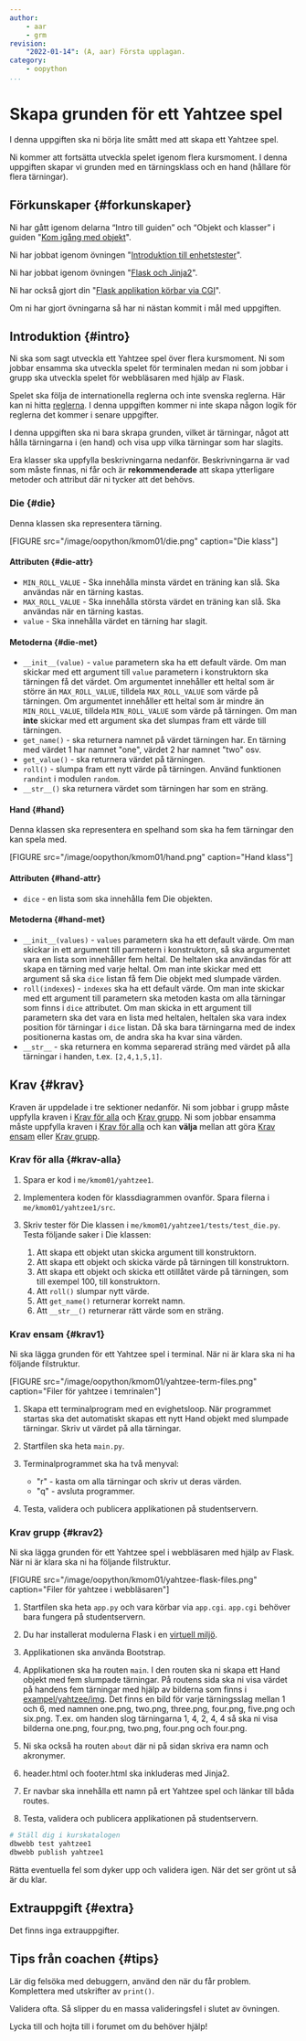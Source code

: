 ```yaml
---
author:
    - aar
    - grm
revision:
    "2022-01-14": (A, aar) Första upplagan.
category:
    - oopython
...
```

Skapa grunden för ett Yahtzee spel
===================================

I denna uppgiften ska ni börja lite smått med att skapa ett Yahtzee spel.

<!--more-->

Ni kommer att fortsätta utveckla spelet igenom flera kursmoment. I denna uppgiften skapar vi grunden med en tärningsklass och en hand (hållare för flera tärningar).



Förkunskaper {#forkunskaper}
-----------------------

Ni har gått igenom delarna “Intro till guiden” och “Objekt och klasser” i guiden "[Kom igång med objekt](guide/kom-igang-med-objektorienterad-programmering-i-python)".

Ni har jobbat igenom övningen "[Introduktion till enhetstester](https://dbwebb.se/kunskap/unittest-i-python_1)".

Ni har jobbat igenom övningen "[Flask och Jinja2](kunskap/flask-med-jinja2)".

Ni har också gjort din "[Flask applikation körbar via CGI](coachen/flask-som-cgi-script)".

Om ni har gjort övningarna så har ni nästan kommit i mål med uppgiften.



Introduktion {#intro}
-----------------------

Ni ska som sagt utveckla ett Yahtzee spel över flera kursmoment. Ni som jobbar ensamma ska utveckla spelet för terminalen medan ni som jobbar i grupp ska utveckla spelet för webbläsaren med hjälp av Flask.

Spelet ska följa de internationella reglerna och inte svenska reglerna. Här kan ni hitta [reglerna](https://gamerules.com/rules/yahtzee-dice-game/). I denna uppgiften kommer ni inte skapa någon logik för reglerna det kommer i senare uppgifter.

I denna uppgiften ska ni bara skrapa grunden, vilket är tärningar, något att hålla tärningarna i (en hand) och visa upp vilka tärningar som har slagits.

Era klasser ska uppfylla beskrivningarna nedanför. Beskrivningarna är vad som måste finnas, ni får och är **rekommenderade** att skapa ytterligare metoder och attribut där ni tycker att det behövs.



### Die {#die}

Denna klassen ska representera tärning.

[FIGURE src="/image/oopython/kmom01/die.png" caption="Die klass"]

#### Attributen {#die-attr}

- `MIN_ROLL_VALUE` - Ska innehålla minsta värdet en träning kan slå. Ska användas när en tärning kastas.
- `MAX_ROLL_VALUE` - Ska innehålla största värdet en träning kan slå. Ska användas när en tärning kastas.
- `value` - Ska innehålla värdet en tärning har slagit.

#### Metoderna {#die-met}

- `__init__(value)` - `value` parametern ska ha ett default värde. Om man skickar med ett argument till `value` parametern i konstruktorn ska tärningen få det värdet. Om argumentet innehåller ett heltal som är större än `MAX_ROLL_VALUE`, tilldela `MAX_ROLL_VALUE` som värde på tärningen. Om argumentet innehåller ett heltal som är mindre än `MIN_ROLL_VALUE`, tilldela `MIN_ROLL_VALUE` som värde på tärningen. Om man **inte** skickar med ett argument ska det slumpas fram ett värde till tärningen.
- `get_name()` - ska returnera namnet på värdet tärningen har. En tärning med värdet 1 har namnet "one", värdet 2 har namnet "two" osv.
- `get_value()` - ska returnera värdet på tärningen.
- `roll()` - slumpa fram ett nytt värde på tärningen. Använd funktionen `randint` i modulen `random`.
- `__str__()` ska returnera värdet som tärningen har som en sträng.



#### Hand {#hand}

Denna klassen ska representera en spelhand som ska ha fem tärningar den kan spela med.

[FIGURE src="/image/oopython/kmom01/hand.png" caption="Hand klass"]

#### Attributen {#hand-attr}

- `dice` - en lista som ska innehålla fem Die objekten.

#### Metoderna {#hand-met}

- `__init__(values)` - `values` parametern ska ha ett default värde. Om man skickar in ett argument till parmetern i konstruktorn, så ska argumentet vara en lista som innehåller fem heltal. De heltalen ska användas för att skapa en tärning med varje heltal. Om man inte skickar med ett argument så ska `dice` listan få fem Die objekt med slumpade värden.
- `roll(indexes`) - `indexes` ska ha ett default värde. Om man inte skickar med ett argument till parametern ska metoden kasta om alla tärningar som finns i `dice` attributet. Om man skicka in ett argument till parametern ska det vara en lista med heltalen, heltalen ska vara index position för tärningar i `dice` listan. Då ska bara tärningarna med de index positionerna kastas om, de andra ska ha kvar sina värden.
- `__str__` - ska returnera en komma separerad sträng med värdet på alla tärningar i handen, t.ex. `[2,4,1,5,1]`.



Krav {#krav}
-----------------------

Kraven är uppdelade i tre sektioner nedanför. Ni som jobbar i grupp måste uppfylla kraven i [Krav för alla](#krav-alla) och [Krav grupp](#krav2). Ni som jobbar ensamma måste uppfylla kraven i [Krav för alla](#krav-alla) och kan **välja** mellan att göra [Krav ensam](#krav1) eller [Krav grupp](#krav2).

### Krav för alla {#krav-alla}

1. Spara er kod i `me/kmom01/yahtzee1`.

1. Implementera koden för klassdiagrammen ovanför. Spara filerna i `me/kmom01/yahtzee1/src`.

1. Skriv tester för Die klassen i `me/kmom01/yahtzee1/tests/test_die.py`. Testa följande saker i Die klassen:
    1. Att skapa ett objekt utan skicka argument till konstruktorn.
    1. Att skapa ett objekt och skicka värde på tärningen till konstruktorn.
    1. Att skapa ett objekt och skicka ett otillåtet värde på tärningen, som till exempel 100, till konstruktorn. 
    1. Att `roll()` slumpar nytt värde.
    1. Att `get_name()` returnerar korrekt namn.
    1. Att `__str__()` returnerar rätt värde som en sträng.



### Krav ensam {#krav1}

Ni ska lägga grunden för ett Yahtzee spel i terminal. När ni är klara ska ni ha följande filstruktur.

[FIGURE src="/image/oopython/kmom01/yahtzee-term-files.png" caption="Filer för yahtzee i temrinalen"]

1. Skapa ett terminalprogram med en evighetsloop. När programmet startas ska det automatiskt skapas ett nytt Hand objekt med slumpade tärningar. Skriv ut värdet på alla tärningar.

1. Startfilen ska heta `main.py`.

1. Terminalprogrammet ska ha två menyval:
    - "r" - kasta om alla tärningar och skriv ut deras värden.
    - "q" - avsluta programmer.

1. Testa, validera och publicera applikationen på studentservern.



### Krav grupp {#krav2}

Ni ska lägga grunden för ett Yahtzee spel i webbläsaren med hjälp av Flask. När ni är klara ska ni ha följande filstruktur.

[FIGURE src="/image/oopython/kmom01/yahtzee-flask-files.png" caption="Filer för yahtzee i webbläsaren"]

1. Startfilen ska heta `app.py` och vara körbar via `app.cgi`. `app.cgi` behöver bara fungera på studentservern.

1. Du har installerat modulerna Flask i en [virtuell miljö](kunskap/python-virtuel-miljo).

1. Applikationen ska använda Bootstrap.

1. Applikationen ska ha routen `main`. I den routen ska ni skapa ett Hand objekt med fem slumpade tärningar. På routens sida ska ni visa värdet på handens fem tärningar med hjälp av bilderna som finns i [exampel/yahtzee/img](https://github.com/dbwebb-se/oopython/tree/master/example/yahtzee/img). Det finns en bild för varje tärningsslag mellan 1 och 6, med namnen one.png, two.png, three.png, four.png, five.png och six.png. T.ex. om handen slog tärningarna 1, 4, 2, 4, 4 så ska ni visa bilderna one.png, four.png, two.png, four.png och four.png.

1. Ni ska också ha routen `about` där ni på sidan skriva era namn och akronymer.

1. header.html och footer.html ska inkluderas med Jinja2.

1. Er navbar ska innehålla ett namn på ert Yahtzee spel och länkar till båda routes.

1. Testa, validera och publicera applikationen på studentservern.



```bash
# Ställ dig i kurskatalogen
dbwebb test yahtzee1
dbwebb publish yahtzee1
```

Rätta eventuella fel som dyker upp och validera igen. När det ser grönt ut så är du klar.



Extrauppgift {#extra}
-----------------------

Det finns inga extrauppgifter.



Tips från coachen {#tips}
-----------------------

Lär dig felsöka med debuggern, använd den när du får problem. Komplettera med utskrifter av `print()`.

Validera ofta. Så slipper du en massa valideringsfel i slutet av övningen.

Lycka till och hojta till i forumet om du behöver hjälp!
